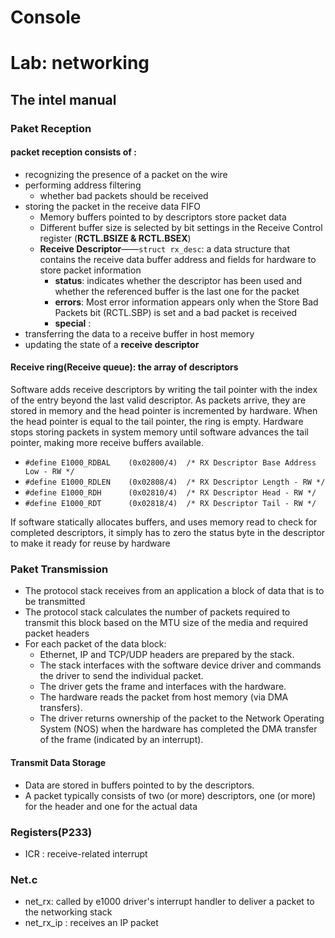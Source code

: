 # Console




# Lab: networking

## The intel manual 
### Paket Reception
#### packet reception consists of :
* recognizing the presence of a packet on the wire
* performing address filtering
    * whether bad packets should be received 
* storing the packet in the receive data FIFO
    * Memory buffers pointed to by descriptors store packet data
    * Different buffer size is selected by bit settings in the Receive Control register (<strong>RCTL.BSIZE & RCTL.BSEX</strong>)
    * <strong>Receive Descriptor</strong>——`struct rx_desc`: a data structure that contains the receive data buffer address and fields for hardware to store packet information
        * <strong>status</strong>: indicates whether the descriptor has been used and whether the referenced buffer is the last one for the packet
        * <strong>errors</strong>: Most error information appears only when the Store Bad Packets bit (RCTL.SBP) is set and a bad packet is received
        * <strong>special</strong> :
*  transferring the data to a receive buffer in host memory
*  updating the state of a <strong>receive descriptor</strong>

#### Receive ring(Receive queue): the array of descriptors
Software adds receive descriptors by writing the tail pointer with the index of the entry beyond the last valid descriptor. As packets arrive, they are stored in memory and the head pointer is incremented by hardware. When the head pointer is equal to the tail pointer, the ring is empty. Hardware stops storing packets in system memory until software advances the tail pointer, making more receive buffers available.
* `#define E1000_RDBAL    (0x02800/4)  /* RX Descriptor Base Address Low - RW */`
* `#define E1000_RDLEN    (0x02808/4)  /* RX Descriptor Length - RW */`
* `#define E1000_RDH      (0x02810/4)  /* RX Descriptor Head - RW */`
* `#define E1000_RDT      (0x02818/4)  /* RX Descriptor Tail - RW */`
  
If software statically allocates buffers, and uses memory read to check for completed descriptors, it 
simply has to zero the status byte in the descriptor to make it ready for reuse by hardware

### Paket Transmission
* The protocol stack receives from an application a block of data that is to be transmitted
* The protocol stack calculates the number of packets required to transmit this block based on the MTU size of the media and required packet headers
* For each packet of the data block:
    * Ethernet, IP and TCP/UDP headers are prepared by the stack.
    * The stack interfaces with the software device driver and commands the driver to send the individual packet.
    * The driver gets the frame and interfaces with the hardware.
    * The hardware reads the packet from host memory (via DMA transfers).
    * The driver returns ownership of the packet to the Network Operating System (NOS) when the hardware has completed the DMA transfer of the frame (indicated by an interrupt).

#### Transmit Data Storage
* Data are stored in buffers pointed to by the descriptors.
*  A packet typically consists of two (or more) descriptors, one (or more) for the header and one for the actual data

### Registers(P233)
* ICR : receive-related interrupt


### Net.c
* net_rx: called by e1000 driver's interrupt handler to deliver a packet to the networking stack
* net_rx_ip : receives an IP packet










